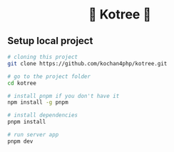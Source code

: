 <h1 align="center">🌟 Kotree 🌟</h1>

## Setup local project

```bash
# cloning this project
git clone https://github.com/kochan4php/kotree.git

# go to the project folder
cd kotree

# install pnpm if you don't have it
npm install -g pnpm

# install dependencies
pnpm install

# run server app
pnpm dev
```

